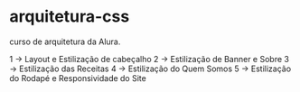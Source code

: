 # arquitetura-css
curso de arquitetura da Alura. 

1 -> Layout e Estilização de cabeçalho
2 -> Estilização de Banner e Sobre
3 -> Estilização das Receitas
4 -> Estilização do Quem Somos
5 -> Estilização do Rodapé e Responsividade do Site